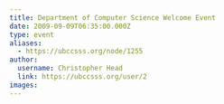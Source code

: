 ```yaml
---
title: Department of Computer Science Welcome Event 
date: 2009-09-09T06:35:00.000Z
type: event
aliases:
  - https://ubccsss.org/node/1255
author:
  username: Christopher Head
  link: https://ubccsss.org/user/2
images:
---
```


